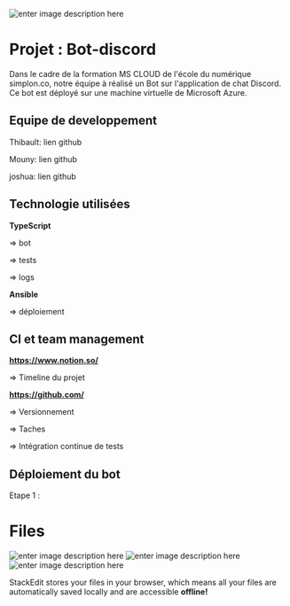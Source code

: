 ![enter image description here](https://logos-download.com/wp-content/uploads/2021/01/Discord_Logo_full.png)

# Projet : Bot-discord

Dans le cadre de la formation MS CLOUD de l'école du numérique simplon.co, notre équipe à réalisé un Bot sur l'application de chat Discord. Ce bot est déployé sur une machine virtuelle de Microsoft Azure.


## Equipe de developpement
Thibault: lien github

Mouny: lien github

joshua: lien github

## Technologie utilisées
**TypeScript**

=> bot

=> tests

=> logs

**Ansible** 

=> déploiement

## CI et team management

**https://www.notion.so/** 

=> Timeline du projet

**https://github.com/** 

=> Versionnement

=> Taches

=> Intégration continue de tests


## Déploiement du bot
Etape 1 :


# Files
![enter image description here](https://lh3.googleusercontent.com/proxy/Ly_ONLAqJEfFeU_XgPap1zVcLreRi4-6cZhuBY0ueUULUZtkcEcshvsHqbIuCVopDIMGbTrDaQ_6GGx9A5ysSJ-6YY3pAJN0fQSDnUel6VJ3qpmBfuDo9bTZDyE)
![enter image description here](https://qbd.eu/wp-content/uploads/azure-logo.png)
![enter image description here](https://logos-download.com/wp-content/uploads/2021/01/Discord_Logo_full.png)

StackEdit stores your files in your browser, which means all your files are automatically saved locally and are accessible **offline!**
